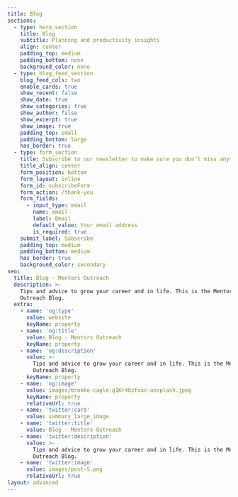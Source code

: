 ```yaml
---
title: Blog
sections:
  - type: hero_section
    title: Blog
    subtitle: Planning and productivity insights
    align: center
    padding_top: medium
    padding_bottom: none
    background_color: none
  - type: blog_feed_section
    blog_feed_cols: two
    enable_cards: true
    show_recent: false
    show_date: true
    show_categories: true
    show_author: false
    show_excerpt: true
    show_image: true
    padding_top: small
    padding_bottom: large
    has_border: true
  - type: form_section
    title: Subscribe to our newsletter to make sure you don’t miss anything
    title_align: center
    form_position: bottom
    form_layout: inline
    form_id: subscribeForm
    form_action: /thank-you
    form_fields:
      - input_type: email
        name: email
        label: Email
        default_value: Your email address
        is_required: true
    submit_label: Subscribe
    padding_top: medium
    padding_bottom: medium
    has_border: true
    background_color: secondary
seo:
  title: Blog - Mentors Outreach
  description: >-
    Tips and advice to grow your career and in life. This is the Mentors
    Outreach Blog.
  extra:
    - name: 'og:type'
      value: website
      keyName: property
    - name: 'og:title'
      value: Blog - Mentors Outreach
      keyName: property
    - name: 'og:description'
      value: >-
        Tips and advice to grow your career and in life. This is the Mentors
        Outreach Blog.
      keyName: property
    - name: 'og:image'
      value: images/brooke-cagle-g1Kr4Ozfoac-unsplash.jpeg
      keyName: property
      relativeUrl: true
    - name: 'twitter:card'
      value: summary_large_image
    - name: 'twitter:title'
      value: Blog - Mentors Outreach
    - name: 'twitter:description'
      value: >-
        Tips and advice to grow your career and in life. This is the Mentors
        Outreach Blog.
    - name: 'twitter:image'
      value: images/post-5.png
      relativeUrl: true
layout: advanced
---
```

